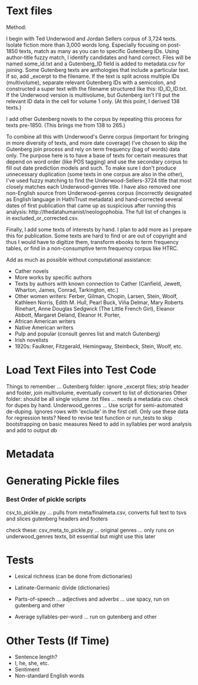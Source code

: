 # Text files

Method:

I begin with Ted Underwood and Jordan Sellers corpus of 3,724 texts. Isolate fiction more than 3,000 words long. Especially focusing on post-1850 texts, match as many as you can to specific Gutenberg IDs. Using author-title fuzzy match, I identify candidates and hand correct. Files will be named some_id.txt and a Gutenberg_ID field is added to metadata.csv for joining. Some Gutenberg texts are anthologies that include a particular text. If so, add \_excerpt to the filename. If the text is split across multiple IDs (multivolume), separate relevant Gutenberg IDs with a semicolon, and constructed a super text with the filename structured like this: ID_ID_ID.txt. If the Underwood version is multivolume, but Gutenberg isn't I'll put the relevant ID data in the cell for volume 1 only. (At this point, I derived 138 texts.)

I add other Gutenberg novels to the corpus by repeating this process for texts pre-1850. (This brings me from 138 to 265.)

To combine all this with Underwood's Genre corpus (important for bringing in more diversity of texts, and more date coverage) I've chosen to skip the Gutenberg join process and rely on term frequency (bag of words) data only. The purpose here is to have a base of texts for certain measures that depend on word order (like POS tagging) and use the secondary corpus to fill out date prediction models and such. To make sure I don't produce unnecessary duplication (some texts in one corpus are also in the other), I've used fuzzy matching to find the Underwood-Sellers-3724 title that most closely matches each Underwood-genres title. I have also removed one non-English source from Underwood-genres corpus (incorrectly designated as English language in HathiTrust metadata) and hand-corrected several dates of first publication that came up as suspicious after running this analysis: http://thedatahumanist/neologophobia. The full list of changes is in excluded_or_corrected.csv.

Finally, I add some texts of interests by hand. I plan to add more as I prepare this for publication. Some texts are hard to find or are out of copyright and thus I would have to digitize them, transform ebooks to term frequency tables, or find in a non-consumptive term frequency corpus like HTRC.

Add as much as possible without computational assistance:

- Cather novels
- More works by specific authors
- Texts by authors with known connection to Cather (Canfield, Jewett, Wharton, James, Conrad, Tarkington, etc.)
- Other women writers: Ferber, Gilman, Chopin, Larsen, Stein, Woolf, Kathleen Norris, Edith M. Hull, Pearl Buck, Viña Delmar, Mary Roberts Rinehart, Anne Douglas Sedgwick (The Little French Girl), Eleanor Abbott, Margaret Deland, Eleanor H. Porter,
- African American writers
- Native American writers
- Pulp and popular (consult genres list and match Gutenberg)
- Irish novelists
- 1920s: Faulkner, Fitzgerald, Hemingway, Steinbeck, Stein, Woolf, etc.

# Load Text Files into Test Code

Things to remember ...
Gutenberg folder: ignore \_excerpt files; strip header and footer, join multivolume, eventually convert to list of dictionaries
Other folder: should be all single volume .txt files ... needs a metadata csv. check for dupes by hand.
Underwood_genres ... Use script for semi-automated de-duping. Ignores rows with 'exclude' in the first cell. Only use these data for regression tests?
Need to revise test function or run_tests to skip bootstrapping on basic measures
Need to add in syllables per word analysis and add to output db


# Metadata

# Generating Pickle files

### Best Order of pickle scripts
csv_to_pickle.py ... pulls from meta/finalmeta.csv, converts full text to tsvs and slices gutenberg headers and footers

check these:
csv_meta_to_pickle.py ...
original genres ... only runs on underwood_genres texts, bit essential but might use this later

# Tests

- Lexical richness (can be done from dictionaries)
- Latinate-Germanic divide (dictionaries)


- Parts-of-speech ... adjectives and adverbs ... use spacy, run on gutenberg and other
- Average syllables-per-word ... run on gutenberg and other

# Other Tests (If Time)
- Sentence length?
- I, he, she, etc.
- Sentiment
- Non-standard English words
